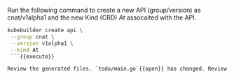 Run the following command to create a new API (group/version) as cnat/v1alpha1 and the new Kind (CRD) _At_ assocaited with the API.

```bash
kubebuilder create api \
 --group cnat \
 --version v1alpha1 \
 --kind At
 ```{{execute}}

Review the generated files. `todo/main.go`{{open}} has changed. Review `api/v1alpha1/at_types.go`{{open}} and `controllers/at_controller.go`{{open}}.
